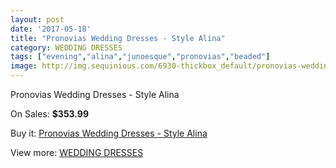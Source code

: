 ```yaml
---
layout: post
date: '2017-05-18'
title: "Pronovias Wedding Dresses - Style Alina"
category: WEDDING DRESSES
tags: ["evening","alina","junoesque","pronovias","beaded"]
image: http://img.sequinious.com/6930-thickbox_default/pronovias-wedding-dresses-style-alina.jpg
---
```

Pronovias Wedding Dresses - Style Alina

On Sales: **$353.99**
<a href="https://www.sequinious.com/wedding-dresses/2844-pronovias-wedding-dresses-style-alina.html"><amp-img layout="responsive" width="600" height="600" src="//img.sequinious.com/6930-thickbox_default/pronovias-wedding-dresses-style-alina.jpg" alt="Pronovias Wedding Dresses - Style Alina 0" /></a>

Buy it: [Pronovias Wedding Dresses - Style Alina](https://www.sequinious.com/wedding-dresses/2844-pronovias-wedding-dresses-style-alina.html "Pronovias Wedding Dresses - Style Alina")

View more: [WEDDING DRESSES](https://www.sequinious.com/2-wedding-dresses "WEDDING DRESSES")